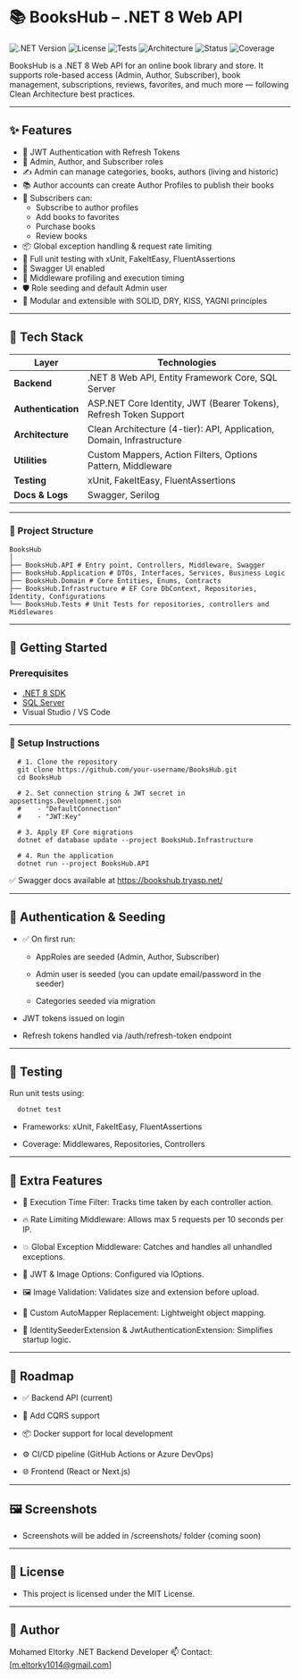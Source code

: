 # 📚 BooksHub – .NET 8 Web API

![.NET Version](https://img.shields.io/badge/.NET-8.0-blue)
![License](https://img.shields.io/badge/license-MIT-green)
![Tests](https://img.shields.io/badge/tests-passing-brightgreen)
![Architecture](https://img.shields.io/badge/architecture-Clean--Arch-blueviolet)
![Status](https://img.shields.io/badge/status-active-success)
![Coverage](https://img.shields.io/badge/coverage-90%25-success)

BooksHub is a .NET 8 Web API for an online book library and store. It supports role-based access (Admin, Author, Subscriber), book management, subscriptions, reviews, favorites, and much more — following Clean Architecture best practices.

---

## ✨ Features

- 🔐 JWT Authentication with Refresh Tokens
- 🧑 Admin, Author, and Subscriber roles
- ✍️ Admin can manage categories, books, authors (living and historic)
- 📚 Author accounts can create Author Profiles to publish their books
- 👥 Subscribers can:
  - Subscribe to author profiles
  - Add books to favorites
  - Purchase books
  - Review books
- 📦 Global exception handling & request rate limiting
- 🧪 Full unit testing with xUnit, FakeItEasy, FluentAssertions
- 📜 Swagger UI enabled
- 🧠 Middleware profiling and execution timing
- 🛡️ Role seeding and default Admin user
- 🧩 Modular and extensible with SOLID, DRY, KISS, YAGNI principles

---

## 🧱 Tech Stack

| Layer              | Technologies                                                                 |
|-------------------|------------------------------------------------------------------------------|
| **Backend**        | .NET 8 Web API, Entity Framework Core, SQL Server                           |
| **Authentication** | ASP.NET Core Identity, JWT (Bearer Tokens), Refresh Token Support           |
| **Architecture**   | Clean Architecture (4-tier): API, Application, Domain, Infrastructure        |
| **Utilities**      | Custom Mappers, Action Filters, Options Pattern, Middleware             |
| **Testing**        | xUnit, FakeItEasy, FluentAssertions                                          |
| **Docs & Logs**    | Swagger, Serilog                                                             |

---

### 📁 Project Structure
```
BooksHub
│
├── BooksHub.API # Entry point, Controllers, Middleware, Swagger
├── BooksHub.Application # DTOs, Interfaces, Services, Business Logic
├── BooksHub.Domain # Core Entities, Enums, Contracts
├── BooksHub.Infrastructure # EF Core DbContext, Repositories, Identity, Configurations
└── BooksHub.Tests # Unit Tests for repositories, controllers and Middlewares
```


---

## 🚀 Getting Started

### Prerequisites

- [.NET 8 SDK](https://dotnet.microsoft.com/en-us/download/dotnet/8.0)
- [SQL Server](https://www.microsoft.com/en-us/sql-server/sql-server-downloads)
- Visual Studio / VS Code

---

### 🔧 Setup Instructions

```
  # 1. Clone the repository
  git clone https://github.com/your-username/BooksHub.git
  cd BooksHub
  
  # 2. Set connection string & JWT secret in appsettings.Development.json
  #    - "DefaultConnection"
  #    - "JWT:Key"
  
  # 3. Apply EF Core migrations
  dotnet ef database update --project BooksHub.Infrastructure
  
  # 4. Run the application
  dotnet run --project BooksHub.API
```

✅ Swagger docs available at https://bookshub.tryasp.net/

---

## 🔐 Authentication & Seeding

- ✅ On first run:

    + AppRoles are seeded (Admin, Author, Subscriber)

    + Admin user is seeded (you can update email/password in the seeder)

    + Categories seeded via migration

- JWT tokens issued on login

- Refresh tokens handled via /auth/refresh-token endpoint

---

## 🧪 Testing
Run unit tests using:
``` bash
  dotnet test
```

- Frameworks: xUnit, FakeItEasy, FluentAssertions

- Coverage: Middlewares, Repositories, Controllers

---

## 🧰 Extra Features
- 🧠 Execution Time Filter: Tracks time taken by each controller action.

- 🔥 Rate Limiting Middleware: Allows max 5 requests per 10 seconds per IP.

- 💥 Global Exception Middleware: Catches and handles all unhandled exceptions.

- 🧾 JWT & Image Options: Configured via IOptions.

- 🖼️ Image Validation: Validates size and extension before upload.

- 🧬 Custom AutoMapper Replacement: Lightweight object mapping.

- 🔐 IdentitySeederExtension & JwtAuthenticationExtension: Simplifies startup logic.

---

## 🧭 Roadmap

- ✅ Backend API (current)

- 🔄 Add CQRS support

- 📦 Docker support for local development

- ⚙️ CI/CD pipeline (GitHub Actions or Azure DevOps)

- 🌐 Frontend (React or Next.js)

---

## 🖼️ Screenshots
- Screenshots will be added in /screenshots/ folder (coming soon)

---

## 📄 License
- This project is licensed under the MIT License.

---

## 👤 Author
Mohamed Eltorky
.NET Backend Developer
📫 Contact: [m.eltorky1014@gmail.com]


